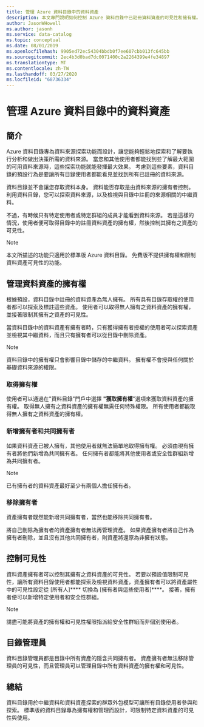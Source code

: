 ```yaml
---
title: 管理 Azure 資料目錄中的資料資產
description: 本文專門說明如何控制 Azure 資料目錄中已註冊資料資產的可見性和擁有權。
author: JasonWHowell
ms.author: jasonh
ms.service: data-catalog
ms.topic: conceptual
ms.date: 08/01/2019
ms.openlocfilehash: 9905ed72ec54304bbdb0f7ee607cbb013fc645bb
ms.sourcegitcommit: 2ec4b3d0bad7dc0071400c2a2264399e4fe34897
ms.translationtype: MT
ms.contentlocale: zh-TW
ms.lasthandoff: 03/27/2020
ms.locfileid: "68736334"
---
```

# <a name="manage-data-assets-in-azure-data-catalog"></a>管理 Azure 資料目錄中的資料資產
## <a name="introduction"></a>簡介
Azure 資料目錄專為資料來源探索功能而設計，讓您能夠輕鬆地探索和了解要執行分析和做出決策所需的資料來源。 當您和其他使用者都能找到並了解最大範圍的可用資料來源時，這些探索功能就能發揮最大效果。 考慮到這些要素，資料目錄的預設行為是要讓所有目錄使用者都能看見並找到所有已註冊的資料來源。

資料目錄並不會讓您存取資料本身。 資料能否存取是由資料來源的擁有者控制。 利用資料目錄，您可以探索資料來源，以及檢視與目錄中註冊的來源相關的中繼資料。

不過，有時候只有特定使用者或特定群組的成員才能看到資料來源。 若是這樣的情況，使用者便可取得目錄中的註冊資料資產的擁有權，然後控制其擁有之資產的可見性。

> [!NOTE]
> 本文所描述的功能只適用於標準版 Azure 資料目錄。 免費版不提供擁有權和限制資料資產可見性的功能。
>
>

## <a name="manage-ownership-of-data-assets"></a>管理資料資產的擁有權
根據預設，資料目錄中註冊的資料資產為無人擁有。 所有具有目錄存取權的使用者都可以探索及標註這些資產。 使用者可以取得無人擁有之資料資產的擁有權，並接著限制其擁有之資產的可見性。

當資料目錄中的資料資產有擁有者時，只有獲得擁有者授權的使用者可以探索資產並檢視其中繼資料，而且只有擁有者可以從目錄中刪除資產。

> [!NOTE]
> 資料目錄中的擁有權只會影響目錄中儲存的中繼資料。 擁有權不會授與任何關於基礎資料來源的權限。
>
>

### <a name="take-ownership"></a>取得擁有權
使用者可以通過在"資料目錄"門戶中選擇 **"獲取擁有權**"選項來獲取資料資產的擁有權。 取得無人擁有之資料資產的擁有權無需任何特殊權限。 所有使用者都能取得無人擁有之資料資產的擁有權。

### <a name="add-owners-and-co-owners"></a>新增擁有者和共同擁有者
如果資料資產已被人擁有，其他使用者就無法簡單地取得擁有權。 必須由現有擁有者將他們新增為共同擁有者。 任何擁有者都能將其他使用者或安全性群組新增為共同擁有者。

> [!NOTE]
> 已有擁有者的資料資產最好至少有兩個人擔任擁有者。
>
>

### <a name="remove-owners"></a>移除擁有者
資產擁有者既然能新增共同擁有者，當然也能移除共同擁有者。

將自己刪除為擁有者的資產擁有者無法再管理資產。 如果資產擁有者將自己作為擁有者刪除，並且沒有其他共同擁有者，則資產將還原為非擁有狀態。

## <a name="control-visibility"></a>控制可見性
資料資產擁有者可以控制其擁有之資料資產的可見性。 若要以預設值限制可見性，讓所有資料目錄使用者都能探索及檢視資料資產，資產擁有者可以將資產屬性中的可見性設定從 [所有人]**** 切換為 [擁有者與這些使用者]****。 接著，擁有者便可以新增特定使用者和安全性群組。

> [!NOTE]
> 請盡可能將資產的擁有權和可見性權限指派給安全性群組而非個別使用者。
>
>

## <a name="catalog-administrators"></a>目錄管理員
資料目錄管理員都是目錄中所有資產的隱含共同擁有者。 資產擁有者無法移除管理員的可見性，而且管理員可以管理目錄中所有資料資產的擁有權和可見性。

## <a name="summary"></a>總結
資料目錄用於中繼資料和資料資產探索的群眾外包模型可讓所有目錄使用者參與和探索。 標準版的資料目錄專為擁有權和管理而設計，可限制特定資料資產的可見性與使用。
